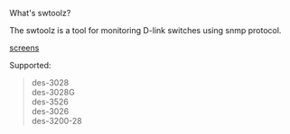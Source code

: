 What's swtoolz?

The swtoolz is a tool for monitoring D-link switches using snmp protocol.


<a href='http://code.google.com/p/swtoolz/wiki/screenshots'>screens</a>

Supported:

> des-3028 <br />
> des-3028G <br />
> des-3526  <br />
> des-3026  <br />
> des-3200-28